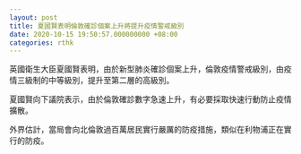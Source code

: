 ```yaml
---
layout: post
title: 夏國賢表明倫敦確診個案上升將提升疫情警戒級別
date: 2020-10-15 19:50:57.000000000 +08:00
categories: rthk
---
```


英國衛生大臣夏國賢表明，由於新型肺炎確診個案上升，倫敦疫情警戒級別，由疫情三級制的中等級別，提升至第二層的高級別。

夏國賢向下議院表示，由於倫敦確診數字急速上升，有必要採取快速行動防止疫情擴散。

外界估計，當局會向北倫敦過百萬居民實行嚴厲的防疫措施，類似在利物浦正在實行的防疫。
